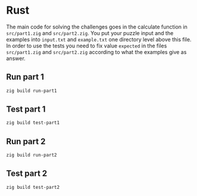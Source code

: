 # Rust

The main code for solving the challenges goes in the calculate function in `src/part1.zig` and `src/part2.zig`. You put your puzzle input and the examples into `input.txt` and `example.txt` one directory level above this file. In order to use the tests you need to fix value `expected` in the files `src/part1.zig` and `src/part2.zig` according to what the examples give as answer.

## Run part 1
```bash
zig build run-part1
```
## Test part 1
```bash
zig build test-part1
```
## Run part 2
```bash
zig build run-part2
```
## Test part 2
```bash
zig build test-part2

```
